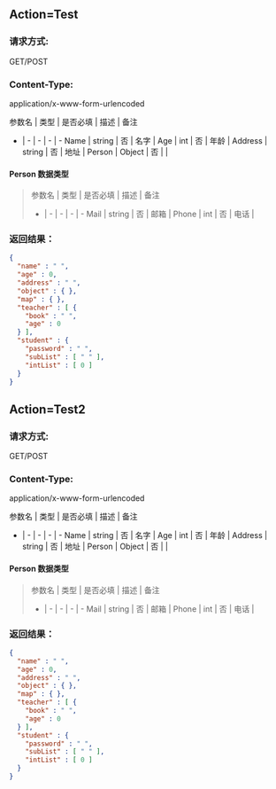## Action=Test
### 请求方式:
GET/POST
### Content-Type:
application/x-www-form-urlencoded

参数名 | 类型 | 是否必填 | 描述 | 备注
- | - | - | - | -
Name | string | 否 |  名字 | 
Age | int | 否 |  年龄  | 
Address | string | 否 |  地址  | 
Person | Object | 否 |  | 

#### Person 数据类型
> 
> 参数名 | 类型 | 是否必填 | 描述 | 备注
> - | - | - | - | -
> Mail | string | 否 |  邮箱 | 
> Phone | int | 否 |  电话  | 


### 返回结果：
```json
{
  "name" : " ",
  "age" : 0,
  "address" : " ",
  "object" : { },
  "map" : { },
  "teacher" : [ {
    "book" : " ",
    "age" : 0
  } ],
  "student" : {
    "password" : " ",
    "subList" : [ " " ],
    "intList" : [ 0 ]
  }
}
```
## Action=Test2
### 请求方式:
GET/POST
### Content-Type:
application/x-www-form-urlencoded

参数名 | 类型 | 是否必填 | 描述 | 备注
- | - | - | - | -
Name | string | 否 |  名字 | 
Age | int | 否 |  年龄  | 
Address | string | 否 |  地址  | 
Person | Object | 否 |  | 

#### Person 数据类型
> 
> 参数名 | 类型 | 是否必填 | 描述 | 备注
> - | - | - | - | -
> Mail | string | 否 |  邮箱 | 
> Phone | int | 否 |  电话  | 


### 返回结果：
```json
{
  "name" : " ",
  "age" : 0,
  "address" : " ",
  "object" : { },
  "map" : { },
  "teacher" : [ {
    "book" : " ",
    "age" : 0
  } ],
  "student" : {
    "password" : " ",
    "subList" : [ " " ],
    "intList" : [ 0 ]
  }
}
```
